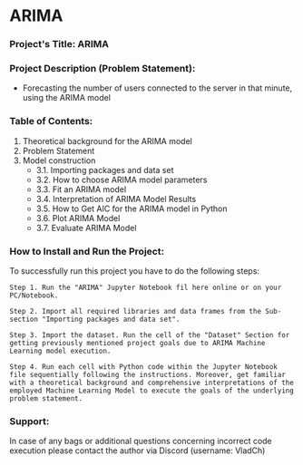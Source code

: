 # ARIMA

### Project's Title: ARIMA


### Project Description (Problem Statement): 
- Forecasting the number of users connected to the server in that minute, using the ARIMA model


### Table of Contents:
1. Theoretical background for the ARIMA model
2. Problem Statement
3. Model construction
    * 3.1. Importing packages and data set
    * 3.2. How to choose ARIMA model parameters
    * 3.3. Fit an ARIMA model
    * 3.4. Interpretation of ARIMA Model Results
    * 3.5. How to Get AIC for the ARIMA model in Python
    * 3.6. Plot ARIMA Model
    * 3.7. Evaluate ARIMA Model


### How to Install and Run the Project:

To successfully run this project you have to do the following steps:

	Step 1. Run the "ARIMA" Jupyter Notebook fil here online or on your PC/Notebook.

	Step 2. Import all required libraries and data frames from the Sub-section "Importing packages and data set".

	Step 3. Import the dataset. Run the cell of the "Dataset" Section for getting previously mentioned project goals due to ARIMA Machine Learning model execution.

	Step 4. Run each cell with Python code within the Jupyter Notebook file sequentially following the instructions. Moreover, get familiar with a theoretical background and comprehensive interpretations of the employed Machine Learning Model to execute the goals of the underlying problem statement.


### Support:

In case of any bags or additional questions concerning incorrect code execution please contact the author via Discord (username: VladCh)
